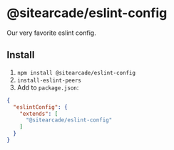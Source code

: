 # @sitearcade/eslint-config

Our very favorite eslint config.

## Install

1. `npm install @sitearcade/eslint-config`
2. `install-eslint-peers`
3. Add to `package.json`:

```json
{
  "eslintConfig": {
    "extends": [
      "@sitearcade/eslint-config"
    ]
  }
}
```
